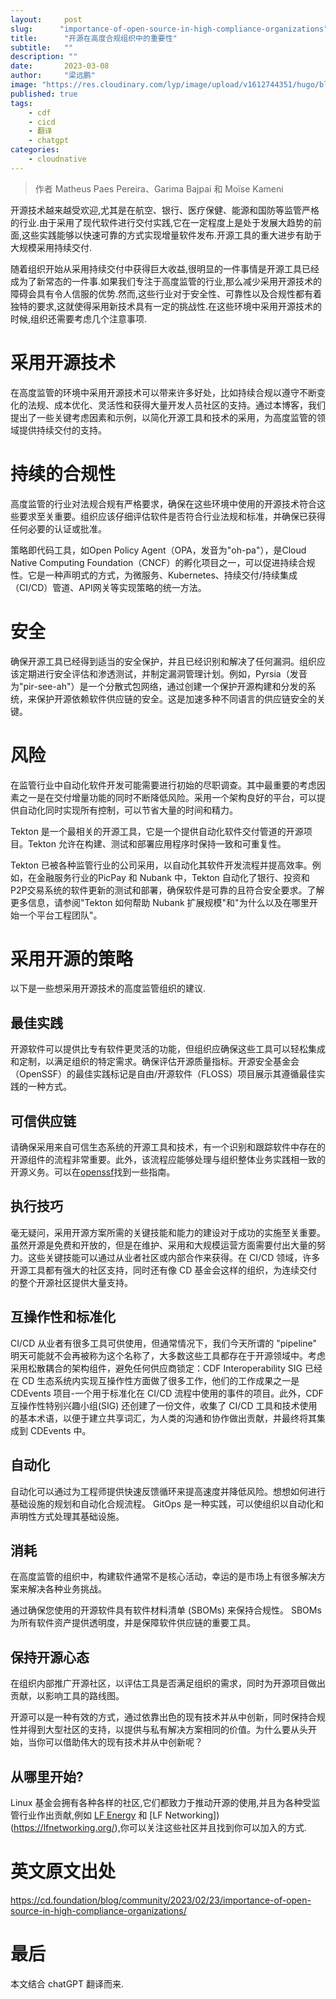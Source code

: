 ```yaml
---
layout:     post 
slug:      "importance-of-open-source-in-high-compliance-organizations"
title:      "开源在高度合规组织中的重要性"
subtitle:   ""
description: ""
date:       2023-03-08
author:     "梁远鹏"
image: "https://res.cloudinary.com/lyp/image/upload/v1612744351/hugo/blog.github.io/pexels-bruno-cervera-6032877.jpg"
published: true
tags:
    - cdf
    - cicd
    - 翻译
    - chatgpt
categories: 
    - cloudnative
---    
```


> 作者 Matheus Paes Pereira、Garima Bajpai 和 Moïse Kameni 

开源技术越来越受欢迎,尤其是在航空、银行、医疗保健、能源和国防等监管严格的行业.由于采用了现代软件进行交付实践,它在一定程度上是处于发展大趋势的前面,这些实践能够以快速可靠的方式实现增量软件发布.开源工具的重大进步有助于大规模采用持续交付.

随着组织开始从采用持续交付中获得巨大收益,很明显的一件事情是开源工具已经成为了新常态的一件事.如果我们专注于高度监管的行业,那么减少采用开源技术的障碍会具有令人信服的优势.然而,这些行业对于安全性、可靠性以及合规性都有着独特的要求,这就使得采用新技术具有一定的挑战性.在这些环境中采用开源技术的时候,组织还需要考虑几个注意事项.

# 采用开源技术

在高度监管的环境中采用开源技术可以带来许多好处，比如持续合规以遵守不断变化的法规、成本优化、灵活性和获得大量开发人员社区的支持。通过本博客，我们提出了一些关键考虑因素和示例，以简化开源工具和技术的采用，为高度监管的领域提供持续交付的支持。

# 持续的合规性

高度监管的行业对法规合规有严格要求，确保在这些环境中使用的开源技术符合这些要求至关重要。组织应该仔细评估软件是否符合行业法规和标准，并确保已获得任何必要的认证或批准。

策略即代码工具，如Open Policy Agent（OPA，发音为"oh-pa"），是Cloud Native Computing Foundation（CNCF）的孵化项目之一，可以促进持续合规性。它是一种声明式的方式，为微服务、Kubernetes、持续交付/持续集成（CI/CD）管道、API网关等实现策略的统一方法。

# 安全

确保开源工具已经得到适当的安全保护，并且已经识别和解决了任何漏洞。组织应该定期进行安全评估和渗透测试，并制定漏洞管理计划。例如，Pyrsia（发音为"pir-see-ah"）是一个分散式包网络，通过创建一个保护开源构建和分发的系统，来保护开源依赖软件供应链的安全。这是加速多种不同语言的供应链安全的关键。

# 风险

在监管行业中自动化软件开发可能需要进行初始的尽职调查。其中最重要的考虑因素之一是在交付增量功能的同时不断降低风险。采用一个架构良好的平台，可以提供自动化同时实现所有控制，可以节省大量的时间和精力。

Tekton 是一个最相关的开源工具，它是一个提供自动化软件交付管道的开源项目。Tekton 允许在构建、测试和部署应用程序时保持一致和可重复性。

Tekton 已被各种监管行业的公司采用，以自动化其软件开发流程并提高效率。例如，在金融服务行业的PicPay 和 Nubank 中，Tekton 自动化了银行、投资和P2P交易系统的软件更新的测试和部署，确保软件是可靠的且符合安全要求。了解更多信息，请参阅"Tekton 如何帮助 Nubank 扩展规模"和"为什么以及在哪里开始一个平台工程团队"。

# 采用开源的策略

以下是一些想采用开源技术的高度监管组织的建议.

## 最佳实践

开源软件可以提供比专有软件更灵活的功能，但组织应确保这些工具可以轻松集成和定制，以满足组织的特定需求。确保评估开源质量指标。开源安全基金会（OpenSSF）的最佳实践标记是自由/开源软件（FLOSS）项目展示其遵循最佳实践的一种方式。

## 可信供应链

请确保采用来自可信生态系统的开源工具和技术，有一个识别和跟踪软件中存在的开源组件的流程非常重要。此外，该流程应能够处理与组织整体业务实践相一致的开源义务。可以在[openssf](https://openssf.org)找到一些指南。

## 执行技巧

毫无疑问，采用开源方案所需的关键技能和能力的建设对于成功的实施至关重要。虽然开源是免费和开放的，但是在维护、采用和大规模运营方面需要付出大量的努力。这些关键技能可以通过从业者社区或内部合作来获得。在 CI/CD 领域，许多开源工具都有强大的社区支持，同时还有像 CD 基金会这样的组织，为连续交付的整个开源社区提供大量支持。

## 互操作性和标准化

CI/CD 从业者有很多工具可供使用，但通常情况下，我们今天所谓的 "pipeline" 明天可能就不会再被称为这个名称了，大多数这些工具都存在于开源领域中。考虑采用松散耦合的架构组件，避免任何供应商锁定：CDF Interoperability SIG 已经在 CD 生态系统内实现互操作性方面做了很多工作，他们的工作成果之一是 CDEvents 项目-一个用于标准化在 CI/CD 流程中使用的事件的项目。此外，CDF 互操作性特别兴趣小组(SIG) 还创建了一份文件，收集了 CI/CD 工具和技术使用的基本术语，以便于建立共享词汇，为人类的沟通和协作做出贡献，并最终将其集成到 CDEvents 中。

## 自动化

自动化可以通过为工程师提供快速反馈循环来提高速度并降低风险。想想如何进行基础设施的规划和自动化合规流程。 GitOps 是一种实践，可以使组织以自动化和声明性方式处理其基础设施。

## 消耗

在高度监管的组织中，构建软件通常不是核心活动，幸运的是市场上有很多解决方案来解决各种业务挑战。

通过确保您使用的开源软件具有软件材料清单 (SBOMs) 来保持合规性。 SBOMs为所有软件资产提供透明度，并是保障软件供应链的重要工具。

## 保持开源心态

在组织内部推广开源社区，以评估工具是否满足组织的需求，同时为开源项目做出贡献，以影响工具的路线图。

开源可以是一种有效的方式，通过依靠出色的现有技术并从中创新，同时保持合规性并得到大型社区的支持，以提供与私有解决方案相同的价值。为什么要从头开始，当你可以借助伟大的现有技术并从中创新呢？


## 从哪里开始?  

Linux 基金会拥有各种各样的社区,它们都致力于推动开源的使用,并且为各种受监管行业作出贡献,例如 [LF Energy](https://www.lfenergy.org/) 和 [LF Networking])(https://lfnetworking.org/),你可以关注这些社区并且找到你可以加入的方式.

# 英文原文出处

https://cd.foundation/blog/community/2023/02/23/importance-of-open-source-in-high-compliance-organizations/


# 最后

本文结合 chatGPT 翻译而来.